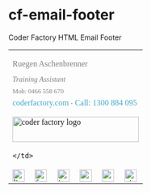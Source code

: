# cf-email-footer
Coder Factory HTML Email Footer
<style media="screen" type="text/css">
  .icons{
    min-width: 300px;
    text-align: left;
  }
  .icons img{
    height: 24px;
    width: 24px;
  }
</style>
<table class="icons" style="font-family: verdana;">
  <tr>
    <td colspan="6">
      <p style="color: grey; font-size: 1em;">Ruegen Aschenbrenner</p>
      <p style="color: grey; font-size:  0.9em; font-style: italic; line-height: 0.8em;">Training Assistant</p>
      <p style="color: grey; font-size:  0.8em; line-height: 0.5em;">Mob: 0466 558 670</p>
      <p style="color: #46A8C6; font-size:  1em; line-height: 0.5em;">
        <a style="color: #46A8C6; font-size: 1em; text-decoration: none; line-height: 0.5em;" href="http://coderfactoryacademy.com/">coderfactory.com</a> <span style="color: grey; font-size:  0.8em; font-weight: bold;">&middot;</span> Call: 1300 884 095
      </p>
    </td>
  </tr>
  <tr>
    <td colspan="6">
      <img style="height: 50px; width: 250px;" src="http://res.cloudinary.com/coder-factory/image/upload/v1457327994/CFA_email_long_qpcfq3.jpg" alt="coder factory logo">
    </td>
  </tr>
  <tr>
    <td colspan="6" style="height: 10px;">

    </td>
  </tr>
  <tr>
    <td>
      <a href="#">
        <img src="http://res.cloudinary.com/coder-factory/image/upload/v1457343710/linkedin_logo_ds80mj.jpg" alt="linked-in logo"  title="linked in" />
      </a>
    </td>
    <td>
      <a href="#">
        <img src="http://res.cloudinary.com/coder-factory/image/upload/v1457343710/fb_logo_rhe5lj.jpg" alt="facebook logo"  title="facebook" />
      </a>
    </td>
    <td>
      <a href="#">
        <img src="http://res.cloudinary.com/coder-factory/image/upload/v1457343710/instagram_logo_d7of8c.jpg" alt="instagram logo"  title="instagram" />
      </a>
    </td>
    <td>
      <a href="#">
        <img src="http://res.cloudinary.com/coder-factory/image/upload/v1457343710/youtube_logo_xnrrsu.jpg" alt="youtube logo" title="youtube" />
      </a>
    </td>
    <td>
      <a href="#">
        <img src="http://res.cloudinary.com/coder-factory/image/upload/v1457343710/twitter_logo_y9felf.jpg" alt="twitter logo" title="twitter" />
      </a>
    </td>
    <td>
      <a href="#">
        <img src="http://res.cloudinary.com/coder-factory/image/upload/v1457343710/vimeo_logo_mrdfol.jpg" alt="vimeo logo" title="vimeo" />
      </a>
    </td>
  </tr>
</table>
